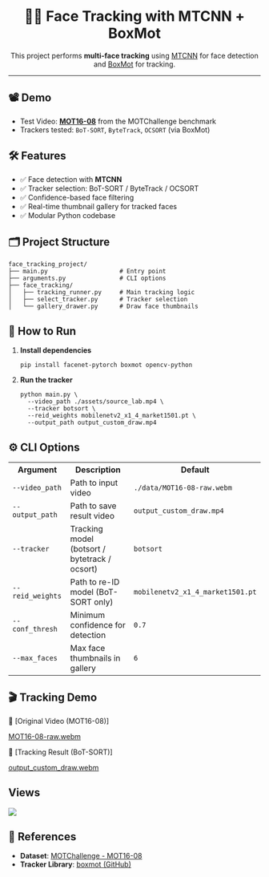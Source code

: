 <h1 align="center">🧑‍💻 Face Tracking with MTCNN + BoxMot</h1>

<p align="center">
  This project performs <strong>multi-face tracking</strong> using 
  <a href="https://github.com/timesler/facenet-pytorch" target="_blank">MTCNN</a> for face detection and 
  <a href="https://github.com/mikel-brostrom/boxmot" target="_blank">BoxMot</a> for tracking.
</p>

<hr>

<h2>📽️ Demo</h2>
<ul>
  <li>Test Video: <a href="https://motchallenge.net/vis/MOT16-08" target="_blank"><strong>MOT16-08</strong></a> from the MOTChallenge benchmark</li>
  <li>Trackers tested: <code>BoT-SORT</code>, <code>ByteTrack</code>, <code>OCSORT</code> (via BoxMot)</li>
</ul>

<h2>🛠️ Features</h2>
<ul>
  <li>✅ Face detection with <strong>MTCNN</strong></li>
  <li>✅ Tracker selection: BoT-SORT / ByteTrack / OCSORT</li>
  <li>✅ Confidence-based face filtering</li>
  <li>✅ Real-time thumbnail gallery for tracked faces</li>
  <li>✅ Modular Python codebase</li>
</ul>

<h2>🗂️ Project Structure</h2>

<pre><code>face_tracking_project/
├── main.py                    # Entry point
├── arguments.py               # CLI options
├── face_tracking/
│   ├── tracking_runner.py     # Main tracking logic
│   ├── select_tracker.py      # Tracker selection
│   └── gallery_drawer.py      # Draw face thumbnails
</code></pre>

<h2>🚀 How to Run</h2>

<ol>
  <li><strong>Install dependencies</strong></li>
  <pre><code>pip install facenet-pytorch boxmot opencv-python</code></pre>

  <li><strong>Run the tracker</strong></li>
  <pre><code>python main.py \
  --video_path ./assets/source_lab.mp4 \
  --tracker botsort \
  --reid_weights mobilenetv2_x1_4_market1501.pt \
  --output_path output_custom_draw.mp4
</code></pre>
</ol>

<h2>⚙️ CLI Options</h2>

<table>
  <tr><th>Argument</th><th>Description</th><th>Default</th></tr>
  <tr><td><code>--video_path</code></td><td>Path to input video</td><td><code>./data/MOT16-08-raw.webm</code></td></tr>
  <tr><td><code>--output_path</code></td><td>Path to save result video</td><td><code>output_custom_draw.mp4</code></td></tr>
  <tr><td><code>--tracker</code></td><td>Tracking model (botsort / bytetrack / ocsort)</td><td><code>botsort</code></td></tr>
  <tr><td><code>--reid_weights</code></td><td>Path to re-ID model (BoT-SORT only)</td><td><code>mobilenetv2_x1_4_market1501.pt</code></td></tr>
  <tr><td><code>--conf_thresh</code></td><td>Minimum confidence for detection</td><td><code>0.7</code></td></tr>
  <tr><td><code>--max_faces</code></td><td>Max face thumbnails in gallery</td><td><code>6</code></td></tr>
</table>

<h2>🎬 Tracking Demo</h2>

🔹 [Original Video (MOT16-08)]

[MOT16-08-raw.webm](https://github.com/user-attachments/assets/31a71e9e-2cc8-4431-88e1-e92a1ae3d251)

🔸 [Tracking Result (BoT-SORT)]

[output_custom_draw.webm](https://github.com/user-attachments/assets/35d93389-4ed8-44af-bf50-ac34720c25c9)


<h2> Views </h2>

![](http://profile-counter.glitch.me/97yong-face-tracker/count.svg)


<h2>📌 References</h2>

<ul>
  <li>
    <strong>Dataset</strong>: 
    <a href="https://motchallenge.net/vis/MOT16-08" target="_blank">MOTChallenge - MOT16-08</a>
  </li>
  <li>
    <strong>Tracker Library</strong>: 
    <a href="https://github.com/mikel-brostrom/boxmot" target="_blank">boxmot (GitHub)</a>
  </li>
</ul>
